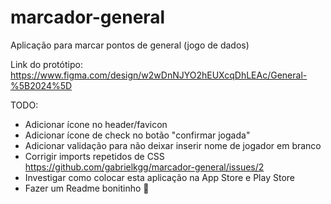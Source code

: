 # marcador-general

Aplicação para marcar pontos de general (jogo de dados)

Link do protótipo: https://www.figma.com/design/w2wDnNJYO2hEUXcqDhLEAc/General-%5B2024%5D

TODO:
* Adicionar ícone no header/favicon
* Adicionar ícone de check no botão "confirmar jogada"
* Adicionar validação para não deixar inserir nome de jogador em branco
* Corrigir imports repetidos de CSS https://github.com/gabrielkgg/marcador-general/issues/2
* Investigar como colocar esta aplicação na App Store e Play Store
* Fazer um Readme bonitinho 🥰
